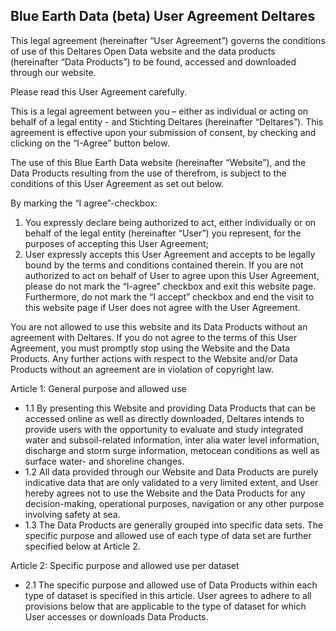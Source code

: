 ## Blue Earth Data (beta) User Agreement Deltares

This legal agreement (hereinafter “User Agreement”) governs the conditions of use of this Deltares Open Data website and the data products (hereinafter “Data Products”) to be found, accessed and downloaded through our website.

Please read this User Agreement carefully.  

This is a legal agreement between you – either as individual or acting on behalf of a legal entity - and Stichting Deltares (hereinafter “Deltares”). This agreement is effective upon your submission of consent, by checking and clicking on the “I-Agree” button below.  

The use of this Blue Earth Data website (hereinafter “Website”), and the Data Products resulting from the use of therefrom, is subject to the conditions of this User Agreement as set out below.  

By marking the “I agree”-checkbox:
1. You expressly declare being authorized to act, either individually or on behalf of the legal entity (hereinafter “User”) you represent, for the purposes of accepting this User Agreement;
2. User expressly accepts this User Agreement and accepts to be legally bound by the terms and conditions contained therein.
If you are not authorized to act on behalf of User to agree upon this User Agreement, please do not mark the “I-agree” checkbox and exit this website page. Furthermore, do not mark the “I accept” checkbox and end the visit to this website page if User does not agree with the User Agreement.

You are not allowed to use this website and its Data Products without an agreement with Deltares. If you do not agree to the terms of this User Agreement, you must promptly stop using the Website and the Data Products. Any further actions with respect to the Website and/or Data Products without an agreement are in violation of copyright law.

Article 1: General purpose and allowed use
- 1.1	By presenting this Website and providing Data Products that can be accessed online as well as directly downloaded, Deltares intends to provide users with the opportunity to evaluate and study integrated water and subsoil-related information, inter alia water level information, discharge and storm surge information, metocean conditions as well as surface water- and shoreline changes.
- 1.2 All data provided through our Website and Data Products are purely indicative data that are only validated to a very limited extent, and User hereby agrees not to use the Website and the Data Products for any decision-making, operational purposes, navigation or any other purpose involving safety at sea.
- 1.3 The Data Products are generally grouped into specific data sets. The specific purpose and allowed use of each type of data set are further specified below at Article 2.

Article 2: Specific purpose and allowed use per dataset
- 2.1	The specific purpose and allowed use of Data Products within each type of dataset is specified in this article. User agrees to adhere to all provisions below that are applicable to the type of dataset for which User accesses or downloads Data Products.